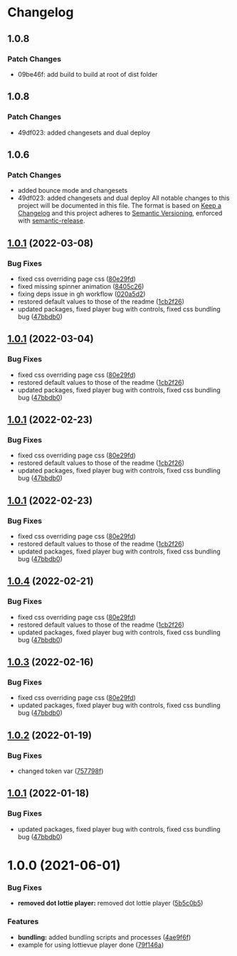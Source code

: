 # Changelog

## 1.0.8

### Patch Changes

- 09be46f: add build to build at root of dist folder

## 1.0.8

### Patch Changes

- 49df023: added changesets and dual deploy

## 1.0.6

### Patch Changes

- added bounce mode and changesets
- 49df023: added changesets and dual deploy
  All notable changes to this project will be documented in this file.
  The format is based on [Keep a Changelog](https://keepachangelog.com/en/1.0.0/) and this project adheres to [Semantic Versioning](https://semver.org/spec/v2.0.0.html), enforced with [semantic-release](https://github.com/semantic-release/semantic-release).

## [1.0.1](https://github.com/LottieFiles/lottie-vue/compare/v1.0.0...v1.0.1) (2022-03-08)

### Bug Fixes

- fixed css overriding page css ([80e29fd](https://github.com/LottieFiles/lottie-vue/commit/80e29fd31bb601ea12370c5a3252c9c78ad56d5a))
- fixed missing spinner animation ([8405c26](https://github.com/LottieFiles/lottie-vue/commit/8405c2623df51969918ac832f8a8e3daf30ea989))
- fixing deps issue in gh workflow ([020a5d2](https://github.com/LottieFiles/lottie-vue/commit/020a5d2ad8f89cee829932d3361dc818dc74eb6d))
- restored default values to those of the readme ([1cb2f26](https://github.com/LottieFiles/lottie-vue/commit/1cb2f261f2a8a7bb6bf9bae018fc1dacfdf7ffe9))
- updated packages, fixed player bug with controls, fixed css bundling bug ([47bbdb0](https://github.com/LottieFiles/lottie-vue/commit/47bbdb0ee51dd8771a078fb7370ce75acbf00d40))

## [1.0.1](https://github.com/LottieFiles/lottie-vue/compare/v1.0.0...v1.0.1) (2022-03-04)

### Bug Fixes

- fixed css overriding page css ([80e29fd](https://github.com/LottieFiles/lottie-vue/commit/80e29fd31bb601ea12370c5a3252c9c78ad56d5a))
- restored default values to those of the readme ([1cb2f26](https://github.com/LottieFiles/lottie-vue/commit/1cb2f261f2a8a7bb6bf9bae018fc1dacfdf7ffe9))
- updated packages, fixed player bug with controls, fixed css bundling bug ([47bbdb0](https://github.com/LottieFiles/lottie-vue/commit/47bbdb0ee51dd8771a078fb7370ce75acbf00d40))

## [1.0.1](https://github.com/LottieFiles/lottie-vue/compare/v1.0.0...v1.0.1) (2022-02-23)

### Bug Fixes

- fixed css overriding page css ([80e29fd](https://github.com/LottieFiles/lottie-vue/commit/80e29fd31bb601ea12370c5a3252c9c78ad56d5a))
- restored default values to those of the readme ([1cb2f26](https://github.com/LottieFiles/lottie-vue/commit/1cb2f261f2a8a7bb6bf9bae018fc1dacfdf7ffe9))
- updated packages, fixed player bug with controls, fixed css bundling bug ([47bbdb0](https://github.com/LottieFiles/lottie-vue/commit/47bbdb0ee51dd8771a078fb7370ce75acbf00d40))

## [1.0.1](https://github.com/LottieFiles/lottie-vue/compare/v1.0.0...v1.0.1) (2022-02-23)

### Bug Fixes

- fixed css overriding page css ([80e29fd](https://github.com/LottieFiles/lottie-vue/commit/80e29fd31bb601ea12370c5a3252c9c78ad56d5a))
- restored default values to those of the readme ([1cb2f26](https://github.com/LottieFiles/lottie-vue/commit/1cb2f261f2a8a7bb6bf9bae018fc1dacfdf7ffe9))
- updated packages, fixed player bug with controls, fixed css bundling bug ([47bbdb0](https://github.com/LottieFiles/lottie-vue/commit/47bbdb0ee51dd8771a078fb7370ce75acbf00d40))

## [1.0.4](https://github.com/LottieFiles/lottie-vue/compare/v1.0.0...v1.0.1) (2022-02-21)

### Bug Fixes

- fixed css overriding page css ([80e29fd](https://github.com/LottieFiles/lottie-vue/commit/80e29fd31bb601ea12370c5a3252c9c78ad56d5a))
- restored default values to those of the readme ([1cb2f26](https://github.com/LottieFiles/lottie-vue/commit/1cb2f261f2a8a7bb6bf9bae018fc1dacfdf7ffe9))
- updated packages, fixed player bug with controls, fixed css bundling bug ([47bbdb0](https://github.com/LottieFiles/lottie-vue/commit/47bbdb0ee51dd8771a078fb7370ce75acbf00d40))

## [1.0.3](https://github.com/LottieFiles/lottie-vue/compare/v1.0.0...v1.0.1) (2022-02-16)

### Bug Fixes

- fixed css overriding page css ([80e29fd](https://github.com/LottieFiles/lottie-vue/commit/80e29fd31bb601ea12370c5a3252c9c78ad56d5a))
- updated packages, fixed player bug with controls, fixed css bundling bug ([47bbdb0](https://github.com/LottieFiles/lottie-vue/commit/47bbdb0ee51dd8771a078fb7370ce75acbf00d40))

## [1.0.2](https://github.com/LottieFiles/lottie-vue/compare/v1.0.1...v1.0.2) (2022-01-19)

### Bug Fixes

- changed token var ([757798f](https://github.com/LottieFiles/lottie-vue/commit/757798f906b6ce594154187d0273b108197eb3af))

## [1.0.1](https://github.com/LottieFiles/lottie-vue/compare/v1.0.0...v1.0.1) (2022-01-18)

### Bug Fixes

- updated packages, fixed player bug with controls, fixed css bundling bug ([47bbdb0](https://github.com/LottieFiles/lottie-vue/commit/47bbdb0ee51dd8771a078fb7370ce75acbf00d40))

# 1.0.0 (2021-06-01)

### Bug Fixes

- **removed dot lottie player:** removed dot lottie player ([5b5c0b5](https://github.com/LottieFiles/lottie-vue/commit/5b5c0b5f91fa96c6501e69c62d7473b18b3e9dd3))

### Features

- **bundling:** added bundling scripts and processes ([4ae9f6f](https://github.com/LottieFiles/lottie-vue/commit/4ae9f6fd101aaa10da2dfd23bf9d752ab9a71293))
- example for using lottievue player done ([79f146a](https://github.com/LottieFiles/lottie-vue/commit/79f146a91fed1717c4df7a6b81d3ba7561cdacd2))
